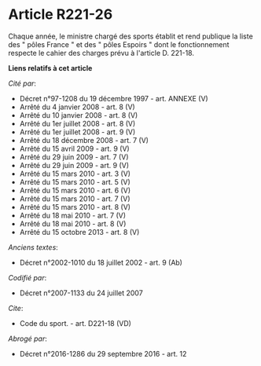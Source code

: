 # Article R221-26

Chaque année, le ministre chargé des sports établit et rend publique la liste des " pôles France " et des " pôles Espoirs "
dont le fonctionnement respecte le cahier des charges prévu à l'article D. 221-18.

**Liens relatifs à cet article**

_Cité par_:

  - Décret n°97-1208 du 19 décembre 1997 - art. ANNEXE (V)
  - Arrêté du 4 janvier 2008 - art. 8 (V)
  - Arrêté du 10 janvier 2008 - art. 8 (V)
  - Arrêté du 1er juillet 2008 - art. 8 (V)
  - Arrêté du 1er juillet 2008 - art. 9 (V)
  - Arrêté du 18 décembre 2008 - art. 7 (V)
  - Arrêté du 15 avril 2009 - art. 9 (V)
  - Arrêté du 29 juin 2009 - art. 7 (V)
  - Arrêté du 29 juin 2009 - art. 9 (V)
  - Arrêté du 15 mars 2010 - art. 3 (V)
  - Arrêté du 15 mars 2010 - art. 5 (V)
  - Arrêté du 15 mars 2010 - art. 6 (V)
  - Arrêté du 15 mars 2010 - art. 7 (V)
  - Arrêté du 15 mars 2010 - art. 8 (V)
  - Arrêté du 18 mai 2010 - art. 7 (V)
  - Arrêté du 18 mai 2010 - art. 8 (V)
  - Arrêté du 15 octobre 2013 - art. 8 (V)

_Anciens textes_:

  - Décret n°2002-1010 du 18 juillet 2002 - art. 9 (Ab)

_Codifié par_:

  - Décret n°2007-1133 du 24 juillet 2007

_Cite_:

  - Code du sport. - art. D221-18 (VD)

_Abrogé par_:

  - Décret n°2016-1286 du 29 septembre 2016 - art. 12
